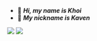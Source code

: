 - 👋 ***Hi, my name is Khoi***
- 👀 ***My nickname is Kaven***
<img src="https://64.media.tumblr.com/ad0ebf01e41a015c039de09eba75e0ca/tumblr_oz6ok0UkdK1w4t58uo1_540.gifv">
<img src="https://64.media.tumblr.com/c361bfc244d4a83bcf09d0718e1a6eb8/tumblr_p227y5Sr201w4t58uo1_540.gifv">
